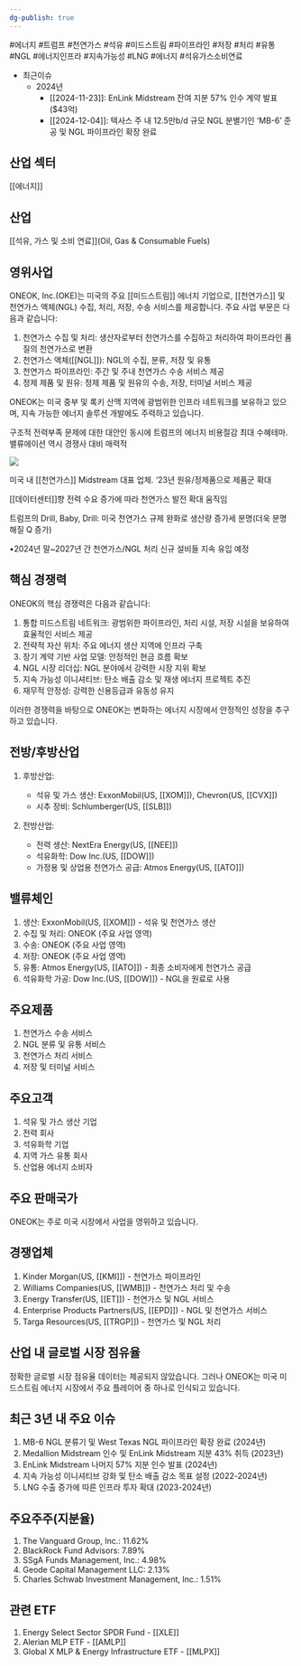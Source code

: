 ```yaml
---
dg-publish: true
---
```

#에너지 #트럼프 #천연가스 #석유 #미드스트림 #파이프라인 #저장 #처리 #유통 #NGL #에너지인프라 #지속가능성 #LNG #에너지 #석유가스소비연료

- 최근이슈
	- 2024년
		- [[2024-11-23]]: EnLink Midstream 잔여 지분 57% 인수 계약 발표 ($43억)
		- [[2024-12-04]]: 텍사스 주 내 12.5만b/d 규모 NGL 분별기인 ‘MB-6’ 준공 및 NGL 파이프라인 확장 완료

## 산업 섹터

[[에너지]]

## 산업

[[석유, 가스 및 소비 연료]](Oil, Gas & Consumable Fuels)

## 영위사업

ONEOK, Inc.(OKE)는 미국의 주요 [[미드스트림]] 에너지 기업으로, [[천연가스]] 및 천연가스 액체(NGL) 수집, 처리, 저장, 수송 서비스를 제공합니다. 주요 사업 부문은 다음과 같습니다:

1. 천연가스 수집 및 처리: 생산자로부터 천연가스를 수집하고 처리하여 파이프라인 품질의 천연가스로 변환
2. 천연가스 액체([[NGL]]): NGL의 수집, 분류, 저장 및 유통
3. 천연가스 파이프라인: 주간 및 주내 천연가스 수송 서비스 제공
4. 정제 제품 및 원유: 정제 제품 및 원유의 수송, 저장, 터미널 서비스 제공

ONEOK는 미국 중부 및 록키 산맥 지역에 광범위한 인프라 네트워크를 보유하고 있으며, 지속 가능한 에너지 솔루션 개발에도 주력하고 있습니다.

구조적 전력부족 문제에 대한 대안인 동시에 트럼프의 에너지 비용절감 최대 수혜테마. 밸류에이션 역시 경쟁사 대비 매력적

![](Pasted%20image%2020241218113012.png)

미국 내 [[천연가스]] Midstream 대표 업체. ‘23년 원유/정제품으로 제품군 확대

[[데이터센터]]향 전력 수요 증가에 따라 천연가스 발전 확대 움직임

트럼프의 Drill, Baby, Drill: 미국 천연가스 규제 완화로 생산량 증가세 분명(더욱 분명해질 Q 증가)

•2024년 말~2027년 간 천연가스/NGL 처리 신규 설비들 지속 유입 예정

## 핵심 경쟁력

ONEOK의 핵심 경쟁력은 다음과 같습니다:

1. 통합 미드스트림 네트워크: 광범위한 파이프라인, 처리 시설, 저장 시설을 보유하여 효율적인 서비스 제공
2. 전략적 자산 위치: 주요 에너지 생산 지역에 인프라 구축
3. 장기 계약 기반 사업 모델: 안정적인 현금 흐름 확보
4. NGL 시장 리더십: NGL 분야에서 강력한 시장 지위 확보
5. 지속 가능성 이니셔티브: 탄소 배출 감소 및 재생 에너지 프로젝트 추진
6. 재무적 안정성: 강력한 신용등급과 유동성 유지

이러한 경쟁력을 바탕으로 ONEOK는 변화하는 에너지 시장에서 안정적인 성장을 추구하고 있습니다.

## 전방/후방산업

1. 후방산업:
    
    - 석유 및 가스 생산: ExxonMobil(US, [[XOM]]), Chevron(US, [[CVX]])
    - 시추 장비: Schlumberger(US, [[SLB]])
2. 전방산업:
    
    - 전력 생산: NextEra Energy(US, [[NEE]])
    - 석유화학: Dow Inc.(US, [[DOW]])
    - 가정용 및 상업용 천연가스 공급: Atmos Energy(US, [[ATO]])

## 밸류체인

1. 생산: ExxonMobil(US, [[XOM]]) - 석유 및 천연가스 생산
2. 수집 및 처리: ONEOK (주요 사업 영역)
3. 수송: ONEOK (주요 사업 영역)
4. 저장: ONEOK (주요 사업 영역)
5. 유통: Atmos Energy(US, [[ATO]]) - 최종 소비자에게 천연가스 공급
6. 석유화학 가공: Dow Inc.(US, [[DOW]]) - NGL을 원료로 사용

## 주요제품

1. 천연가스 수송 서비스
2. NGL 분류 및 유통 서비스
3. 천연가스 처리 서비스
4. 저장 및 터미널 서비스

## 주요고객

1. 석유 및 가스 생산 기업
2. 전력 회사
3. 석유화학 기업
4. 지역 가스 유통 회사
5. 산업용 에너지 소비자

## 주요 판매국가

ONEOK는 주로 미국 시장에서 사업을 영위하고 있습니다.

## 경쟁업체

1. Kinder Morgan(US, [[KMI]]) - 천연가스 파이프라인
2. Williams Companies(US, [[WMB]]) - 천연가스 처리 및 수송
3. Energy Transfer(US, [[ET]]) - 천연가스 및 NGL 서비스
4. Enterprise Products Partners(US, [[EPD]]) - NGL 및 천연가스 서비스
5. Targa Resources(US, [[TRGP]]) - 천연가스 및 NGL 처리

## 산업 내 글로벌 시장 점유율

정확한 글로벌 시장 점유율 데이터는 제공되지 않았습니다. 그러나 ONEOK는 미국 미드스트림 에너지 시장에서 주요 플레이어 중 하나로 인식되고 있습니다.

## 최근 3년 내 주요 이슈

1. MB-6 NGL 분류기 및 West Texas NGL 파이프라인 확장 완료 (2024년)
2. Medallion Midstream 인수 및 EnLink Midstream 지분 43% 취득 (2023년)
3. EnLink Midstream 나머지 57% 지분 인수 발표 (2024년)
4. 지속 가능성 이니셔티브 강화 및 탄소 배출 감소 목표 설정 (2022-2024년)
5. LNG 수출 증가에 따른 인프라 투자 확대 (2023-2024년)

## 주요주주(지분율)

1. The Vanguard Group, Inc.: 11.62%
2. BlackRock Fund Advisors: 7.89%
3. SSgA Funds Management, Inc.: 4.98%
4. Geode Capital Management LLC: 2.13%
5. Charles Schwab Investment Management, Inc.: 1.51%

## 관련 ETF

1. Energy Select Sector SPDR Fund - [[XLE]]
2. Alerian MLP ETF - [[AMLP]]
3. Global X MLP & Energy Infrastructure ETF - [[MLPX]]
